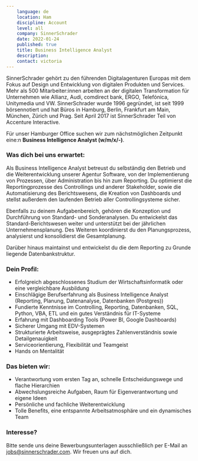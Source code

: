 ```yaml
---
    language: de
    location: Ham
    discipline: Account
    level: all
    company: SinnerSchrader
    date: 2022-01-24
    published: true
    title: Business Intelligence Analyst
    description: 
    contact: victoria
---
```


SinnerSchrader gehört zu den führenden Digitalagenturen Europas mit dem Fokus auf Design und Entwicklung von digitalen Produkten und Services. Mehr als 500 Mitarbeiter:innen arbeiten an der digitalen Transformation für Unternehmen wie Allianz, Audi, comdirect bank, ERGO, Telefónica, Unitymedia und VW. SinnerSchrader wurde 1996 gegründet, ist seit 1999 börsennotiert und hat Büros in Hamburg, Berlin, Frankfurt am Main, München, Zürich und Prag. Seit April 2017 ist SinnerSchrader Teil von Accenture Interactive.

Für unser Hamburger Office suchen wir zum nächstmöglichen Zeitpunkt eine:n **Business Intelligence Analyst (w/m/x/-)**.

### Was dich bei uns erwartet:
Als Business Intelligence Analyst betreust du selbständig den Betrieb und die Weiterentwicklung unserer Agentur Software, von der Implementierung von Prozessen, über Administration bis hin zum Reporting. Du optimierst die Reportingprozesse des Controllings und anderer Stakeholder, sowie die Automatisierung des Berichtswesens, die Kreation von Dashboards und stellst außerdem den laufenden Betrieb aller Controllingsysteme sicher.

Ebenfalls zu deinem Aufgabenbereich, gehören die Konzeption und Durchführung von Standard- und Sonderanalysen. Du entwickelst das Standard-Berichtswesen weiter und unterstützt bei der jährlichen Unternehmensplanung. Des Weiteren koordinierst du den Planungsprozess, analysierst und konsolidierst die Gesamtplanung.

Darüber hinaus maintainst und entwickelst du die dem Reporting zu Grunde liegende Datenbankstruktur.

### Dein Profil:
- Erfolgreich abgeschlossenes Studium der Wirtschaftsinformatik oder eine vergleichbare Ausbildung
- Einschlägige Berufserfahrung als Business Intelligence Analyst (Reporting, Planung, Datenanalyse, Datenbanken (Postgres))
- Fundierte Kenntnisse im Controlling, Reporting, Datenbanken, SQL, Python, VBA, ETL und ein gutes Verständnis für IT-Systeme
- Erfahrung mit Dashboarding Tools (Power BI, Google Dashboards)
- Sicherer Umgang mit EDV-Systemen
- Strukturierte Arbeitsweise, ausgeprägtes Zahlenverständnis sowie Detailgenauigkeit
- Serviceorientierung, Flexibilität und Teamgeist
- Hands on Mentalität

### Das bieten wir:
- Verantwortung vom ersten Tag an, schnelle Entscheidungswege und flache Hierarchien
- Abwechslungsreiche Aufgaben, Raum für Eigenverantwortung und eigene Ideen
- Persönliche und fachliche Weiterentwicklung
- Tolle Benefits, eine entspannte Arbeitsatmosphäre und ein dynamisches Team

### Interesse?
Bitte sende uns deine Bewerbungsunterlagen ausschließlich per E-Mail an <jobs@sinnerschrader.com>. Wir freuen uns auf dich.
